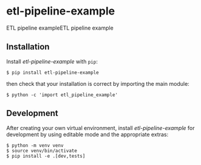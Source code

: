 # etl-pipeline-example

ETL pipeline exampleETL pipeline example

## Installation

Install _etl-pipeline-example_ with `pip`:

```console
$ pip install etl-pipeline-example
```

then check that your installation is correct by importing the main module:

```console
$ python -c 'import etl_pipeline_example'
```


## Development

After creating your own virtual environment, install
_etl-pipeline-example_ for development by using editable mode and the
appropriate extras:

```console
$ python -m venv venv
$ source venv/bin/activate
$ pip install -e .[dev,tests]
```
